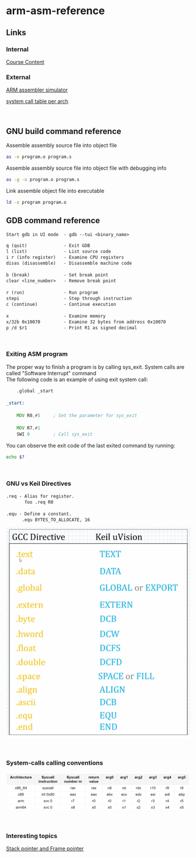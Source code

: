 # arm-asm-reference

## Links

### Internal

[Course Content](course/README.md)

### External

[ARM assembler simulator](https://wunkolo.github.io/OakSim)

[system call table per arch](https://chromium.googlesource.com/chromiumos/docs/+/master/constants/syscalls.md)

</br>

## GNU build command reference

Assemble assembly source file into object file
``` sh
as -o program.o program.s
```

Assemble assembly source file into object file with debugging info
``` sh
as -g -o program.o program.s
```

Link assemble object file into executable
``` sh
ld -o program program.o
```

## GDB command reference

```
Start gdb in UI mode  - gdb --tui <binary_name>
```

``` gdb
q (quit)              - Exit GDB
l (list)              - List source code
i r (info register)   - Examine CPU registers
disas (disassemble)   - Disassemble machine code

b (break)             - Set break point
clear <line_number>   - Remove break point

r (run)               - Run program
stepi                 - Step through instruction
c (continue)          - Continue execution

x                     - Examine memory
x/32b 0x10070         - Examine 32 bytes from address 0x10070
p /d $r1              - Print R1 as signed decimal

```

</br>

### Exiting ASM program

The proper way to finish a program is by calling sys_exit. 
System calls are called "Software Interrupt" command  
The following code is an example of using exit system call:  


``` asm
	.global _start

_start:

	MOV R0,#5     ; Set the parameter for sys_exit
	
	MOV R7,#1
	SWI 0         ; Call sys_exit
```

You can observe the exit code of the last exited command by running:

``` bash
echo $?
```

</br>

### GNU vs Keil Directives

``` text
.req - Alias for register.
       foo .req R0

.equ - Define a constant.
      .equ BYTES_TO_ALLOCATE, 16
```

![directives](directives.PNG)

</br>

### System-calls calling conventions

![system calls](syscall_conventions.PNG)

</br>

### Interesting topics

[Stack pointer and Frame pointer](https://stackoverflow.com/questions/15752188/arm-link-register-and-frame-pointer#:~:text=The%20stack%20is%20used%20to,or%20locals%20in%20your%20function.&text=So%20the%20sp%20is%20where,a%20data%20aspect%20of%20functions.)
